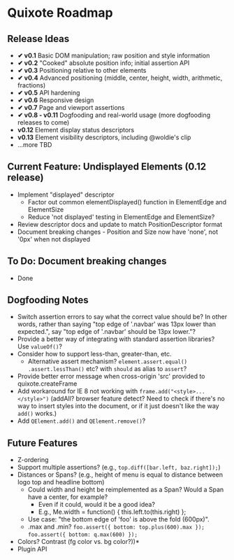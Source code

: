 # Quixote Roadmap

## Release Ideas

* **✔ v0.1** Basic DOM manipulation; raw position and style information
* **✔ v0.2** "Cooked" absolute position info; initial assertion API
* **✔ v0.3** Positioning relative to other elements
* **✔ v0.4** Advanced positioning (middle, center, height, width, arithmetic, fractions)
* **✔ v0.5** API hardening
* **✔ v0.6** Responsive design
* **✔ v0.7** Page and viewport assertions
* **✔ v0.8 - v0.11** Dogfooding and real-world usage (more dogfooding releases to come)
* **v0.12** Element display status descriptors
* **v0.13** Element visibility descriptors, including @woldie's clip
* ...more TBD


## Current Feature: Undisplayed Elements (0.12 release)

* Implement "displayed" descriptor
	* Factor out common elementDisplayed() function in ElementEdge and ElementSize
	* Reduce 'not displayed' testing in ElementEdge and ElementSize?
* Review descriptor docs and update to match PositionDescriptor format
* Document breaking changes - Position and Size now have 'none', not '0px' when not displayed


## To Do: Document breaking changes
* Done


## Dogfooding Notes

* Switch assertion errors to say what the correct value should be? In other words, rather than saying "top edge of '.navbar' was 13px lower than expected.", say "top edge of '.navbar' should be 13px lower."?
* Provide a better way of integrating with standard assertion libraries? Use `valueOf()`?
* Consider how to support less-than, greater-than, etc.
	* Alternative assert mechanism? `element.assert.equal()` `.assert.lessThan()` etc? with `should` as alias to `assert`?
* Provide better error message when cross-origin 'src' provided to quixote.createFrame
* Add workaround for IE 8 not working with `frame.add("<style>...</style>")` (addAll? browser feature detect? Need to check if there's no way to insert styles into the document, or if it just doesn't like the way `add()` works.)  
* Add `QElement.add()` and `QElement.remove()`?


## Future Features

* Z-ordering
* Support multiple assertions? (e.g., `top.diff([bar.left, baz.right]);`)
* Distances or Spans? (e.g., height of menu is equal to distance between logo top and headline bottom)
  * Could width and height be reimplemented as a Span? Would a Span have a center, for example?
    * Even if it could, would it be a good idea?
    * E.g., Me.width = function() { this.left.to(this.right) };
  * Use case: "the bottom edge of 'foo' is above the fold (600px)".
  * .max and .min?  `foo.assert({ bottom: top.plus(600).max });`   `foo.assert({ bottom: q.max(600) });`
* Colors? Contrast (fg color vs. bg color?))*
* Plugin API
